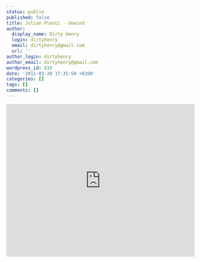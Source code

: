 ```yaml
---
status: publie
published: false
title: Julian Plenti - Unwind
author:
  display_name: Dirty Henry
  login: dirtyhenry
  email: dirtyhenry@gmail.com
  url: ''
author_login: dirtyhenry
author_email: dirtyhenry@gmail.com
wordpress_id: 810
date: '2011-03-28 17:35:50 +0200'
categories: []
tags: []
comments: []
---
```

<iframe title="YouTube video player" width="500" height="405" src="http://www.youtube.com/embed/x-JNg-eCe7c" frameborder="0" allowfullscreen></iframe>
